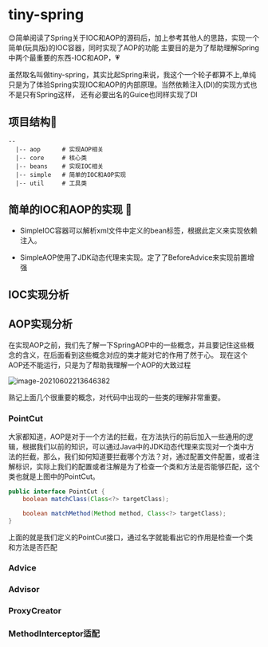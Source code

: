 # tiny-spring

:blush:简单阅读了Spring关于IOC和AOP的源码后，加上参考其他人的思路，实现一个简单(玩具版)的IOC容器，同时实现了AOP的功能
主要目的是为了帮助理解Spring中两个最重要的东西-IOC和AOP，:heartpulse:

虽然取名叫做tiny-spring，其实比起Spring来说，我这个一个轮子都算不上,单纯只是为了体验Spring实现IOC和AOP的内部原理。当然依赖注入(DI)的实现方式也不是只有Spring这样，
还有必要出名的Guice也同样实现了DI

## 项目结构:closed_umbrella:

```shell
--
  |-- aop      # 实现AOP相关
  |-- core     # 核心类
  |-- beans    # 实现IOC相关
  |-- simple   # 简单的IOC和AOP实现
  |-- util     # 工具类
```

## 简单的IOC和AOP的实现  :strawberry:

- SimpleIOC容器可以解析xml文件中定义的bean标签，根据此定义来实现依赖注入。

- SimpleAOP使用了JDK动态代理来实现。定了了BeforeAdvice来实现前置增强

## IOC实现分析



## AOP实现分析

在实现AOP之前，我们先了解一下SpringAOP中的一些概念，并且要记住这些概念的含义，在后面看到这些概念对应的类才能对它的作用了然于心。
现在这个AOP还不能运行，只是为了帮助我理解一个AOP的大致过程

![image-20210602213646382](https://cdn.jsdelivr.net/gh/watertreestar/CDN@master/picimage-20210602213646382.png)

熟记上面几个很重要的概念，对代码中出现的一些类的理解非常重要。



### PointCut

大家都知道，AOP是对于一个方法的拦截，在方法执行的前后加入一些通用的逻辑，根据我们以前的知识，可以通过Java中的JDK动态代理来实现对一个类中方法的拦截，那么，我们如何知道要拦截哪个方法？对，通过配置文件配置，或者注解标识，实际上我们的配置或者注解是为了检查一个类和方法是否能够匹配，这个类也就是上图中的PointCut。

```java
public interface PointCut {
    boolean matchClass(Class<?> targetClass);

    boolean matchMethod(Method method, Class<?> targetClass);
}

```

上面的就是我们定义的PointCut接口，通过名字就能看出它的作用是检查一个类和方法是否匹配

### Advice


### Advisor


### ProxyCreator

### MethodInterceptor适配



